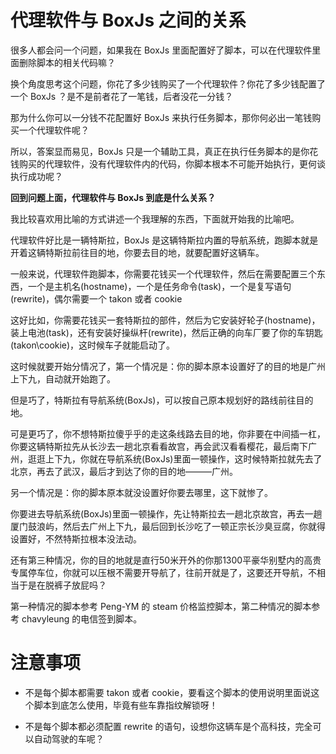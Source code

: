# 代理软件与 BoxJs 之间的关系

很多人都会问一个问题，如果我在 BoxJs 里面配置好了脚本，可以在代理软件里面删除脚本的相关代码嘛？

换个角度思考这个问题，你花了多少钱购买了一个代理软件？你花了多少钱配置了一个 BoxJs ？是不是前者花了一笔钱，后者没花一分钱？

那为什么你可以一分钱不花配置好 BoxJs 来执行任务脚本，那你何必出一笔钱购买一个代理软件呢？

所以，答案显而易见，BoxJs 只是一个辅助工具，真正在执行任务脚本的是你花钱购买的代理软件，没有代理软件内的代码，你脚本根本不可能开始执行，更何谈执行成功呢？

**回到问题上面，代理软件与 BoxJs 到底是什么关系？**

我比较喜欢用比喻的方式讲述一个我理解的东西，下面就开始我的比喻吧。

代理软件好比是一辆特斯拉，BoxJs 是这辆特斯拉内置的导航系统，跑脚本就是开着这辆特斯拉前往目的地，你要去目的地，就要配置好这辆车。

一般来说，代理软件跑脚本，你需要花钱买一个代理软件，然后在需要配置三个东西，一个是主机名(hostname)，一个是任务命令(task)，一个是复写语句(rewrite)，偶尔需要一个 takon 或者 cookie

这好比如，你需要花钱买一套特斯拉的部件，然后为它安装好轮子(hostname)，装上电池(task)，还有安装好操纵杆(rewrite)，然后正确的向车厂要了你的车钥匙(takon\cookie)，这时候车子就能启动了。

这时候就要开始分情况了，第一个情况是：你的脚本原本设置好了的目的地是广州上下九，自动就开始跑了。

但是巧了，特斯拉有导航系统(BoxJs)，可以按自己原本规划好的路线前往目的地。

可是更巧了，你不想特斯拉傻乎乎的走这条线路去目的地，你非要在中间插一杠，你要这辆特斯拉先从长沙去一趟北京看看故宫，再会武汉看看樱花，最后南下广州，逛逛上下九，你就在导航系统(BoxJs)里面一顿操作，这时候特斯拉就先去了北京，再去了武汉，最后才到达了你的目的地———广州。

另一个情况是：你的脚本原本就没设置好你要去哪里，这下就惨了。

你要进去导航系统(BoxJs)里面一顿操作，先让特斯拉去一趟北京故宫，再去一趟厦门鼓浪屿，然后去广州上下九，最后回到长沙吃了一顿正宗长沙臭豆腐，你就得设置好，不然特斯拉根本没法动。

还有第三种情况，你的目的地就是直行50米开外的你那1300平豪华别墅内的高贵专属停车位，你就可以压根不需要开导航了，往前开就是了，这要还开导航，不相当于是在脱裤子放屁吗？

第一种情况的脚本参考 Peng-YM 的 steam 价格监控脚本，第二种情况的脚本参考 chavyleung 的电信签到脚本。

# 注意事项

- 不是每个脚本都需要 takon 或者 cookie，要看这个脚本的使用说明里面说这个脚本到底怎么使用，毕竟有些车靠指纹解锁呀！

- 不是每个脚本都必须配置 rewrite 的语句，设想你这辆车是个高科技，完全可以自动驾驶的车呢？

